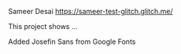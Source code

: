 Sameer Desai https://sameer-test-glitch.glitch.me/

This project shows ...



Added Josefin Sans from Google Fonts


